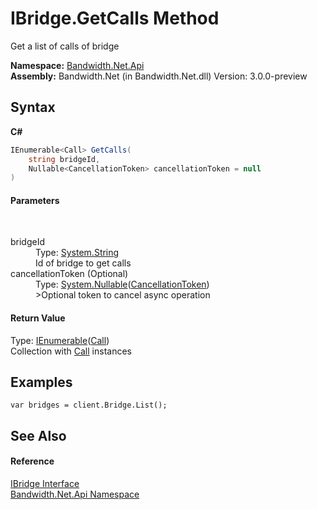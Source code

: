 ﻿# IBridge.GetCalls Method 
 

Get a list of calls of bridge

**Namespace:**&nbsp;<a href ="N_Bandwidth_Net_Api.md">Bandwidth.Net.Api</a><br />**Assembly:**&nbsp;Bandwidth.Net (in Bandwidth.Net.dll) Version: 3.0.0-preview

## Syntax

**C#**<br />
``` C#
IEnumerable<Call> GetCalls(
	string bridgeId,
	Nullable<CancellationToken> cancellationToken = null
)
```


#### Parameters
&nbsp;<dl><dt>bridgeId</dt><dd>Type: <a href="http://msdn2.microsoft.com/en-us/library/s1wwdcbf" target="_blank">System.String</a><br />Id of bridge to get calls</dd><dt>cancellationToken (Optional)</dt><dd>Type: <a href="http://msdn2.microsoft.com/en-us/library/b3h38hb0" target="_blank">System.Nullable</a>(<a href="http://msdn2.microsoft.com/en-us/library/dd384802" target="_blank">CancellationToken</a>)<br />>Optional token to cancel async operation</dd></dl>

#### Return Value
Type: <a href="http://msdn2.microsoft.com/en-us/library/9eekhta0" target="_blank">IEnumerable</a>(<a href ="T_Bandwidth_Net_Api_Call.md">Call</a>)<br />Collection with <a href ="T_Bandwidth_Net_Api_Call.md">Call</a> instances

## Examples

```
var bridges = client.Bridge.List();
```


## See Also


#### Reference
<a href ="T_Bandwidth_Net_Api_IBridge.md">IBridge Interface</a><br /><a href ="N_Bandwidth_Net_Api.md">Bandwidth.Net.Api Namespace</a><br />